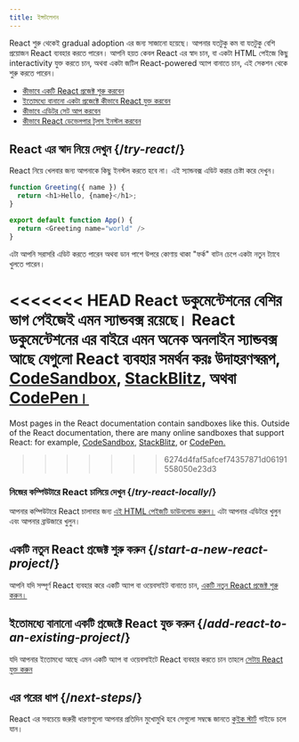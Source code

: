```yaml
---
title: ইন্সটলেশন
---
```


<Intro>

React শুরু থেকেই gradual adoption এর জন্য সাজানো হয়েছে। আপনার যতটুকু কম বা যতটুকু বেশি প্রয়োজন React ব্যবহার করতে পারেন। আপনি হয়ত কেবল React এর স্বাদ চান, বা একটা HTML পেইজে কিছু interactivity যুক্ত করতে চান, অথবা একটা জটিল React-powered অ্যাপ বানাতে চান, এই সেকশন থেকে শুরু করতে পারেন।

</Intro>

<YouWillLearn isChapter={true}>

* [কীভাবে একটি React প্রজেক্ট শুরু করবেন](/learn/start-a-new-react-project)
* [ইতোমধ্যে বানানো একটা প্রজেক্টে কীভাবে React যুক্ত করবেন](/learn/add-react-to-an-existing-project)
* [কীভাবে এডিটর সেট আপ করবেন](/learn/editor-setup)
* [কীভাবে React ডেভেলপার টুলস ইনস্টল করবেন](/learn/react-developer-tools)

</YouWillLearn>

## React এর স্বাদ নিয়ে দেখুন {/*try-react*/}

React নিয়ে খেলবার জন্য আপনাকে কিছু ইনস্টল করতে হবে না। এই স্যান্ডবক্স এডিট করার চেষ্টা করে দেখুন।

<Sandpack>

```js
function Greeting({ name }) {
  return <h1>Hello, {name}</h1>;
}

export default function App() {
  return <Greeting name="world" />
}
```

</Sandpack>

এটা আপনি সরাসরি এডিট করতে পারেন অথবা ডান পাশে উপরে কোণায় থাকা "ফর্ক" বাটন চেপে একটা নতুন ট্যাবে খুলতে পারেন। 

<<<<<<< HEAD
React ডকুমেন্টেশনের বেশির ভাগ পেইজেই এমন স্যান্ডবক্স রয়েছে। React ডকুমেন্টেশনের এর বাইরে এমন অনেক অনলাইন স্যান্ডবক্স আছে যেগুলো React ব্যবহার সমর্থন করঃ উদাহরণস্বরূপ, [CodeSandbox](https://codesandbox.io/s/new), [StackBlitz](https://stackblitz.com/fork/react), অথবা [CodePen।](https://codepen.io/pen?&editors=0010&layout=left&prefill_data_id=3f4569d1-1b11-4bce-bd46-89090eed5ddb)
=======
Most pages in the React documentation contain sandboxes like this. Outside of the React documentation, there are many online sandboxes that support React: for example, [CodeSandbox](https://codesandbox.io/s/new), [StackBlitz](https://stackblitz.com/fork/react), or [CodePen.](https://codepen.io/pen?template=QWYVwWN)
>>>>>>> 6274d4faf5afcef74357871d06191558050e23d3

### নিজের কম্পিউটারে React চালিয়ে দেখুন {/*try-react-locally*/}

আপনার কম্পিউটারে React চালাবার জন্য [এই HTML পেইজটি ডাউনলোড করুন।](https://gist.githubusercontent.com/gaearon/0275b1e1518599bbeafcde4722e79ed1/raw/db72dcbf3384ee1708c4a07d3be79860db04bff0/example.html) এটা আপনার এডিটরে খুলুন এবং আপনার ব্রাউজারে খুলুন।

## একটি নতুন React প্রজেক্ট শুরু করুন {/*start-a-new-react-project*/}

আপনি যদি সম্পূর্ণ React ব্যবহার করে একটি অ্যাপ বা ওয়েবসাইট বানাতে চান, [একটি নতুন React প্রজেক্ট শুরু করুন।](/learn/start-a-new-react-project)

## ইতোমধ্যে বানানো একটি প্রজেক্টে React যুক্ত করুন {/*add-react-to-an-existing-project*/}

যদি আপনার ইতোমধ্যে আছে এমন একটি অ্যাপ বা ওয়েবসাইটে React ব্যবহার করতে চান তাহলে [সেটায় React যুক্ত করুন](/learn/add-react-to-an-existing-project)

## এর পরের ধাপ {/*next-steps*/}

React এর সবচেয়ে জরুরী ধারণাগুলো আপনার প্রতিদিন মুখোমুখি হবে সেগুলো সম্বন্ধে জানতে [কুইক স্টার্ট](/learn) গাইডে চলে যান। 

